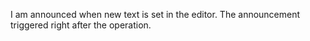 I am announced when new text is set in the editor.The announcement triggered right after the operation.